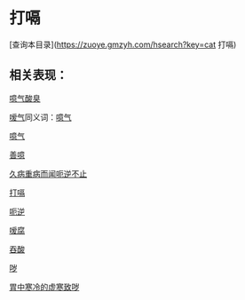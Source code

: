 # 打嗝
[查询本目录](https://zuoye.gmzyh.com/hsearch?key=cat 打嗝)

## 相关表现：

[噫气酸臭](https://zuoye.gmzyh.com/search?key=噫气酸臭)
[嗳气](https://zuoye.gmzyh.com/search?key=嗳气)同义词：[噫气](https://zuoye.gmzyh.com/search?key=噫气)
[噫气](https://zuoye.gmzyh.com/search?key=噫气)
[善噫](https://zuoye.gmzyh.com/search?key=善噫)
[久病重病而闻呃逆不止](https://zuoye.gmzyh.com/search?key=久病重病而闻呃逆不止)
[打嗝](https://zuoye.gmzyh.com/search?key=打嗝)
[呃逆](https://zuoye.gmzyh.com/search?key=呃逆)
[嗳腐](https://zuoye.gmzyh.com/search?key=嗳腐)
[吞酸](https://zuoye.gmzyh.com/search?key=吞酸)
[哕](https://zuoye.gmzyh.com/search?key=哕)
[胃中寒冷的虚寒致哕](https://zuoye.gmzyh.com/search?key=胃中寒冷的虚寒致哕)